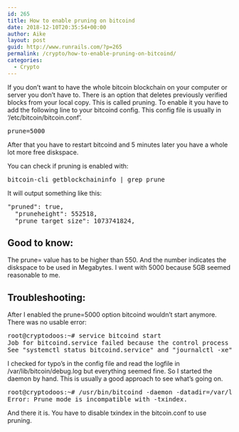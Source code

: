 ```yaml
---
id: 265
title: How to enable pruning on bitcoind
date: 2018-12-10T20:35:54+00:00
author: Aike
layout: post
guid: http://www.runrails.com/?p=265
permalink: /crypto/how-to-enable-pruning-on-bitcoind/
categories:
  - Crypto
---
```

If you don&#8217;t want to have the whole bitcoin blockchain on your computer or server you don&#8217;t have to. There is an option that deletes previously verified blocks from your local copy. This is called pruning. To enable it you have to add the following line to your bitcoind config. This config file is usually in &#8216;/etc/bitcoin/bitcoin.conf&#8217;.

<pre class="lang:default decode:true">prune=5000</pre>

After that you have to restart bitcoind and 5 minutes later you have a whole lot more free diskspace.

You can check if pruning is enabled with:

<pre class="lang:default decode:true ">bitcoin-cli getblockchaininfo | grep prune</pre>

It will output something like this:

<pre class="lang:default decode:true">"pruned": true,
  "pruneheight": 552518,
  "prune_target_size": 1073741824,</pre>

## Good to know:

The prune= value has to be higher than 550. And the number indicates the diskspace to be used in Megabytes. I went with 5000 because 5GB seemed reasonable to me.

## Troubleshooting:

After I enabled the prune=5000 option bitcoind wouldn&#8217;t start anymore. There was no usable error:

<pre class="lang:default decode:true">root@cryptodoos:~# service bitcoind start
Job for bitcoind.service failed because the control process exited with error code.
See "systemctl status bitcoind.service" and "journalctl -xe" for details.</pre>

I checked for typo&#8217;s in the config file and read the logfile in /var/lib/bitcoin/debug.log but everything seemed fine. So I started the daemon by hand. This is usually a good approach to see what&#8217;s going on.

<pre class="lang:sh decode:true">root@cryptodoos:~# /usr/bin/bitcoind -daemon -datadir=/var/lib/bitcoin -conf=/etc/bitcoin/bitcoin.conf -pid=/run/bitcoind/bitcoind.pid
Error: Prune mode is incompatible with -txindex.</pre>

And there it is. You have to disable txindex in the bitcoin.conf to use pruning.
